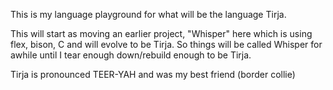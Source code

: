 This is my language playground for what will be the language Tirja.

This will start as moving an earlier project, "Whisper" here which is using flex, bison, C and will evolve to be Tirja.
So things will be called Whisper for awhile until I tear enough down/rebuild enough to be Tirja. 

Tirja is pronounced TEER-YAH and was my best friend (border collie) 
